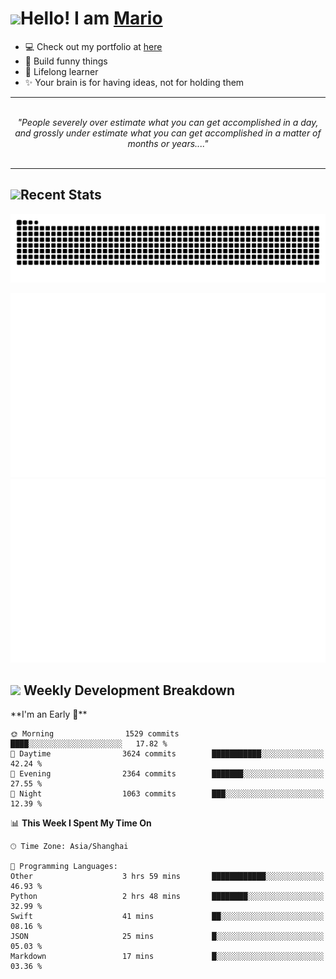 <h1><a href = "#"><img src="https://media.giphy.com/media/VgCDAzcKvsR6OM0uWg/giphy.gif" width="50"></a><span>Hello! I am <a href="https://github.com/mario1in">Mario</a></span></h1>

- 💻 Check out my portfolio at [here](https://shixiong.name)
- 🔨 Build funny things
- 🚀 Lifelong learner
- ✨ Your brain is for having ideas, not for holding them

<hr/>
<br/>
<div align="center">
<i>"People severely over estimate what you can get accomplished in a day, and grossly under estimate what you can get accomplished in a matter of months or years...." </i>
</div>
<br/>
<hr/>

<h2 align="left">
  <a href="#"><img src="https://emojis.slackmojis.com/emojis/images/1643514389/3643/cool-doge.gif?1643514389" height="30"></a>Recent Stats
</h2>

<picture>
  <source
    media="(prefers-color-scheme: dark)"
    srcset="https://raw.githubusercontent.com/mario1in/mario1in/output/github-contribution-grid-snake-dark.svg"
  />
  <source
    media="(prefers-color-scheme: light)"
    srcset="https://raw.githubusercontent.com/mario1in/mario1in/output/github-contribution-grid-snake.svg"
  />
  <img
    alt="github contribution grid snake animation"
    src="https://raw.githubusercontent.com/mario1in/mario1in/output/github-contribution-grid-snake.svg"
  />
</picture>

![overview](https://raw.githubusercontent.com/mario1in/mario1in/stats-output/generated/overview.svg)
![languages](https://raw.githubusercontent.com/mario1in/mario1in/stats-output/generated/languages.svg)

<h2 align="left">
  <a href="#"><img src="https://emojis.slackmojis.com/emojis/images/1643514062/184/nyancat_big.gif?1643514062" height="30"></a> Weekly Development Breakdown
</h2>
<!--START_SECTION:waka-->
**I'm an Early 🐤** 

```text
🌞 Morning                1529 commits        ████░░░░░░░░░░░░░░░░░░░░░   17.82 % 
🌆 Daytime                3624 commits        ███████████░░░░░░░░░░░░░░   42.24 % 
🌃 Evening                2364 commits        ███████░░░░░░░░░░░░░░░░░░   27.55 % 
🌙 Night                  1063 commits        ███░░░░░░░░░░░░░░░░░░░░░░   12.39 % 
```


📊 **This Week I Spent My Time On** 

```text
🕑︎ Time Zone: Asia/Shanghai

💬 Programming Languages: 
Other                    3 hrs 59 mins       ████████████░░░░░░░░░░░░░   46.93 % 
Python                   2 hrs 48 mins       ████████░░░░░░░░░░░░░░░░░   32.99 % 
Swift                    41 mins             ██░░░░░░░░░░░░░░░░░░░░░░░   08.16 % 
JSON                     25 mins             █░░░░░░░░░░░░░░░░░░░░░░░░   05.03 % 
Markdown                 17 mins             █░░░░░░░░░░░░░░░░░░░░░░░░   03.36 % 
```


<!--END_SECTION:waka-->

